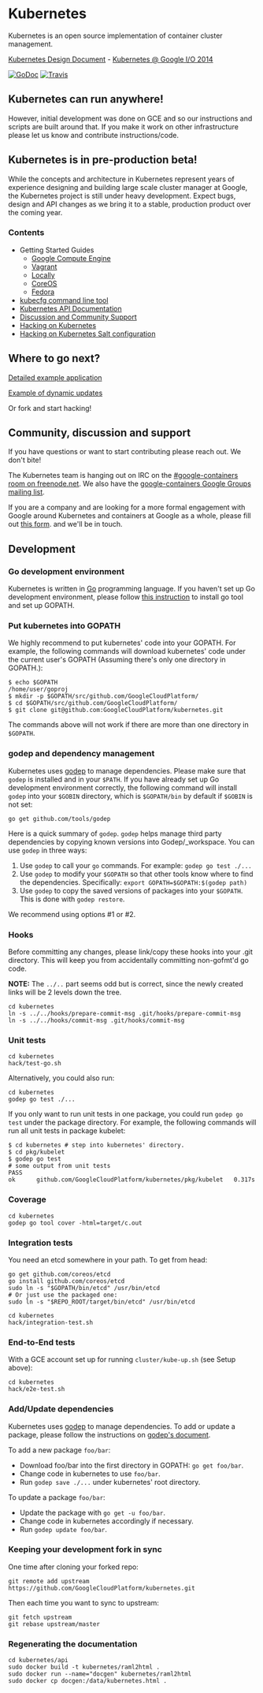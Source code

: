 # Kubernetes
Kubernetes is an open source implementation of container cluster management.

[Kubernetes Design Document](https://github.com/GoogleCloudPlatform/kubernetes/blob/master/DESIGN.md) - [Kubernetes @ Google I/O 2014](http://youtu.be/tsk0pWf4ipw)

[![GoDoc](https://godoc.org/github.com/GoogleCloudPlatform/kubernetes?status.png)](https://godoc.org/github.com/GoogleCloudPlatform/kubernetes)
[![Travis](https://travis-ci.org/GoogleCloudPlatform/kubernetes.svg?branch=master)](https://travis-ci.org/GoogleCloudPlatform/kubernetes)


## Kubernetes can run anywhere!
However, initial development was done on GCE and so our instructions and scripts are built around that.  If you make it work on other infrastructure please let us know and contribute instructions/code.

## Kubernetes is in pre-production beta!
While the concepts and architecture in Kubernetes represent years of experience designing and building large scale cluster manager at Google, the Kubernetes project is still under heavy development.  Expect bugs, design and API changes as we bring it to a stable, production product over the coming year.

### Contents
* Getting Started Guides
  * [Google Compute Engine](docs/getting-started-guides/gce.md)
  * [Vagrant](docs/getting-started-guides/vagrant.md)
  * [Locally](docs/getting-started-guides/locally.md)
  * [CoreOS](docs/getting-started-guides/coreos.md)
  * [Fedora](docs/getting-started-guides/fedora.md)
* [kubecfg command line tool](https://github.com/GoogleCloudPlatform/kubernetes/blob/master/docs/cli.md)
* [Kubernetes API Documentation](http://cdn.rawgit.com/GoogleCloudPlatform/kubernetes/ce4fcc4ad89ed7b481a46a0ad4c99dee4c6f24ba/api/kubernetes.html)
* [Discussion and Community Support](#community-discussion-and-support)
* [Hacking on Kubernetes](#development)
* [Hacking on Kubernetes Salt configuration](docs/salt.md)

## Where to go next?
[Detailed example application](https://github.com/GoogleCloudPlatform/kubernetes/blob/master/examples/guestbook/README.md)

[Example of dynamic updates](https://github.com/GoogleCloudPlatform/kubernetes/blob/master/examples/update-demo/README.md)

Or fork and start hacking!

## Community, discussion and support

If you have questions or want to start contributing please reach out.  We don't bite!

The Kubernetes team is hanging out on IRC on the [#google-containers room on freenode.net](http://webchat.freenode.net/?channels=google-containers).  We also have the [google-containers Google Groups mailing list](https://groups.google.com/forum/#!forum/google-containers).

If you are a company and are looking for a more formal engagement with Google around Kubernetes and containers at Google as a whole, please fill out [this form](https://docs.google.com/a/google.com/forms/d/1_RfwC8LZU4CKe4vKq32x5xpEJI5QZ-j0ShGmZVv9cm4/viewform). and we'll be in touch.

## Development

### Go development environment

Kubernetes is written in [Go](http://golang.org) programming language. If you haven't set up Go development environment, please follow [this instruction](http://golang.org/doc/code.html) to install go tool and set up GOPATH.

### Put kubernetes into GOPATH

We highly recommend to put kubernetes' code into your GOPATH. For example, the following commands will download kubernetes' code under the current user's GOPATH (Assuming there's only one directory in GOPATH.):

```
$ echo $GOPATH
/home/user/goproj
$ mkdir -p $GOPATH/src/github.com/GoogleCloudPlatform/
$ cd $GOPATH/src/github.com/GoogleCloudPlatform/
$ git clone git@github.com:GoogleCloudPlatform/kubernetes.git
```

The commands above will not work if there are more than one directory in ``$GOPATH``.

### godep and dependency management

Kubernetes uses [godep](https://github.com/tools/godep) to manage dependencies. Please make sure that ``godep`` is installed and in your ``$PATH``. If you have already set up Go development environment correctly, the following command will install ``godep`` into your ``$GOBIN`` directory, which is ``$GOPATH/bin`` by default if ``$GOBIN`` is not set:

```
go get github.com/tools/godep
```

Here is a quick summary of `godep`.  `godep` helps manage third party dependencies by copying known versions into Godep/_workspace.  You can use `godep` in three ways:

1. Use `godep` to call your `go` commands.  For example: `godep go test ./...`
2. Use `godep` to modify your `$GOPATH` so that other tools know where to find the dependencies.  Specifically: `export GOPATH=$GOPATH:$(godep path)`
3. Use `godep` to copy the saved versions of packages into your `$GOPATH`.  This is done with `godep restore`.

We recommend using options #1 or #2.

### Hooks

Before committing any changes, please link/copy these hooks into your .git
directory. This will keep you from accidentally committing non-gofmt'd go code.

**NOTE:** The `../..` part seems odd but is correct, since the newly created
links will be 2 levels down the tree.

```
cd kubernetes
ln -s ../../hooks/prepare-commit-msg .git/hooks/prepare-commit-msg
ln -s ../../hooks/commit-msg .git/hooks/commit-msg
```

### Unit tests

```
cd kubernetes
hack/test-go.sh
```

Alternatively, you could also run:

```
cd kubernetes
godep go test ./...
```

If you only want to run unit tests in one package, you could run ``godep go test`` under the package directory. For example, the following commands will run all unit tests in package kubelet:

```
$ cd kubernetes # step into kubernetes' directory.
$ cd pkg/kubelet
$ godep go test
# some output from unit tests
PASS
ok      github.com/GoogleCloudPlatform/kubernetes/pkg/kubelet   0.317s
```

### Coverage
```
cd kubernetes
godep go tool cover -html=target/c.out
```

### Integration tests

You need an etcd somewhere in your path. To get from head:

```
go get github.com/coreos/etcd
go install github.com/coreos/etcd
sudo ln -s "$GOPATH/bin/etcd" /usr/bin/etcd
# Or just use the packaged one:
sudo ln -s "$REPO_ROOT/target/bin/etcd" /usr/bin/etcd
```

```
cd kubernetes
hack/integration-test.sh
```

### End-to-End tests

With a GCE account set up for running `cluster/kube-up.sh` (see Setup above):

```
cd kubernetes
hack/e2e-test.sh
```

### Add/Update dependencies

Kubernetes uses [godep](https://github.com/tools/godep) to manage dependencies. To add or update a package, please follow the instructions on [godep's document](https://github.com/tools/godep).

To add a new package ``foo/bar``:

- Download foo/bar into the first directory in GOPATH: ``go get foo/bar``.
- Change code in kubernetes to use ``foo/bar``.
- Run ``godep save ./...`` under kubernetes' root directory.

To update a package ``foo/bar``:

- Update the package with ``go get -u foo/bar``.
- Change code in kubernetes accordingly if necessary.
- Run ``godep update foo/bar``.

### Keeping your development fork in sync

One time after cloning your forked repo:

```
git remote add upstream https://github.com/GoogleCloudPlatform/kubernetes.git
```

Then each time you want to sync to upstream:

```
git fetch upstream
git rebase upstream/master
```

### Regenerating the documentation

```
cd kubernetes/api
sudo docker build -t kubernetes/raml2html .
sudo docker run --name="docgen" kubernetes/raml2html
sudo docker cp docgen:/data/kubernetes.html .
```
